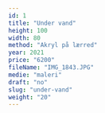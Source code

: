 ```yaml
---
id: 1
title: "Under vand"
height: 100
width: 80
method: "Akryl på lærred"
year: 2021
price: "6200"
fileName: "IMG_1843.JPG"
medie: "maleri"
draft: "no"
slug: "under-vand"
weight: "20"
---
```

